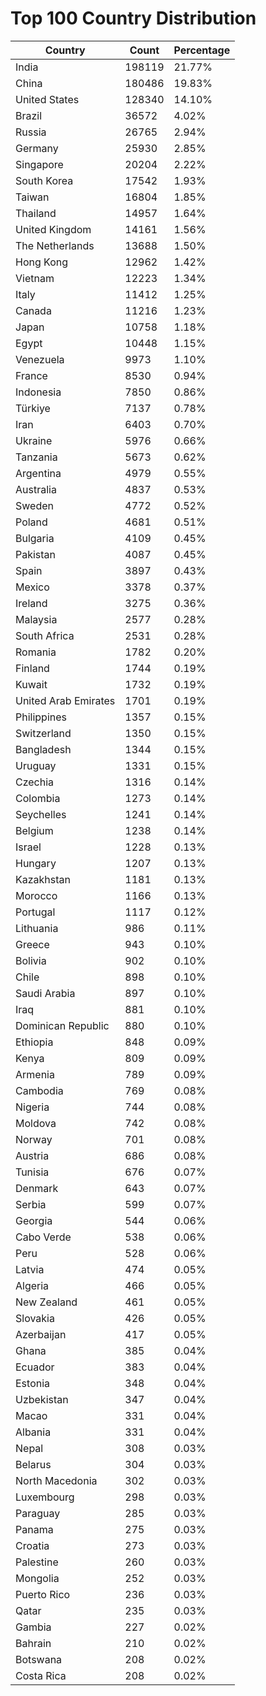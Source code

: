 # Top 100 Country Distribution
| Country | Count | Percentage |
|----|----|----|
| India | 198119 | 21.77% |
| China | 180486 | 19.83% |
| United States | 128340 | 14.10% |
| Brazil | 36572 | 4.02% |
| Russia | 26765 | 2.94% |
| Germany | 25930 | 2.85% |
| Singapore | 20204 | 2.22% |
| South Korea | 17542 | 1.93% |
| Taiwan | 16804 | 1.85% |
| Thailand | 14957 | 1.64% |
| United Kingdom | 14161 | 1.56% |
| The Netherlands | 13688 | 1.50% |
| Hong Kong | 12962 | 1.42% |
| Vietnam | 12223 | 1.34% |
| Italy | 11412 | 1.25% |
| Canada | 11216 | 1.23% |
| Japan | 10758 | 1.18% |
| Egypt | 10448 | 1.15% |
| Venezuela | 9973 | 1.10% |
| France | 8530 | 0.94% |
| Indonesia | 7850 | 0.86% |
| Türkiye | 7137 | 0.78% |
| Iran | 6403 | 0.70% |
| Ukraine | 5976 | 0.66% |
| Tanzania | 5673 | 0.62% |
| Argentina | 4979 | 0.55% |
| Australia | 4837 | 0.53% |
| Sweden | 4772 | 0.52% |
| Poland | 4681 | 0.51% |
| Bulgaria | 4109 | 0.45% |
| Pakistan | 4087 | 0.45% |
| Spain | 3897 | 0.43% |
| Mexico | 3378 | 0.37% |
| Ireland | 3275 | 0.36% |
| Malaysia | 2577 | 0.28% |
| South Africa | 2531 | 0.28% |
| Romania | 1782 | 0.20% |
| Finland | 1744 | 0.19% |
| Kuwait | 1732 | 0.19% |
| United Arab Emirates | 1701 | 0.19% |
| Philippines | 1357 | 0.15% |
| Switzerland | 1350 | 0.15% |
| Bangladesh | 1344 | 0.15% |
| Uruguay | 1331 | 0.15% |
| Czechia | 1316 | 0.14% |
| Colombia | 1273 | 0.14% |
| Seychelles | 1241 | 0.14% |
| Belgium | 1238 | 0.14% |
| Israel | 1228 | 0.13% |
| Hungary | 1207 | 0.13% |
| Kazakhstan | 1181 | 0.13% |
| Morocco | 1166 | 0.13% |
| Portugal | 1117 | 0.12% |
| Lithuania | 986 | 0.11% |
| Greece | 943 | 0.10% |
| Bolivia | 902 | 0.10% |
| Chile | 898 | 0.10% |
| Saudi Arabia | 897 | 0.10% |
| Iraq | 881 | 0.10% |
| Dominican Republic | 880 | 0.10% |
| Ethiopia | 848 | 0.09% |
| Kenya | 809 | 0.09% |
| Armenia | 789 | 0.09% |
| Cambodia | 769 | 0.08% |
| Nigeria | 744 | 0.08% |
| Moldova | 742 | 0.08% |
| Norway | 701 | 0.08% |
| Austria | 686 | 0.08% |
| Tunisia | 676 | 0.07% |
| Denmark | 643 | 0.07% |
| Serbia | 599 | 0.07% |
| Georgia | 544 | 0.06% |
| Cabo Verde | 538 | 0.06% |
| Peru | 528 | 0.06% |
| Latvia | 474 | 0.05% |
| Algeria | 466 | 0.05% |
| New Zealand | 461 | 0.05% |
| Slovakia | 426 | 0.05% |
| Azerbaijan | 417 | 0.05% |
| Ghana | 385 | 0.04% |
| Ecuador | 383 | 0.04% |
| Estonia | 348 | 0.04% |
| Uzbekistan | 347 | 0.04% |
| Macao | 331 | 0.04% |
| Albania | 331 | 0.04% |
| Nepal | 308 | 0.03% |
| Belarus | 304 | 0.03% |
| North Macedonia | 302 | 0.03% |
| Luxembourg | 298 | 0.03% |
| Paraguay | 285 | 0.03% |
| Panama | 275 | 0.03% |
| Croatia | 273 | 0.03% |
| Palestine | 260 | 0.03% |
| Mongolia | 252 | 0.03% |
| Puerto Rico | 236 | 0.03% |
| Qatar | 235 | 0.03% |
| Gambia | 227 | 0.02% |
| Bahrain | 210 | 0.02% |
| Botswana | 208 | 0.02% |
| Costa Rica | 208 | 0.02% |
